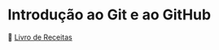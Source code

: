 # Introdução ao Git e ao GitHub



:book: [Livro de Receitas](https://github.com/thamnasc/GFT-Start/tree/main/GFT%20Start%20%233%20Java/03.%20Introdu%C3%A7%C3%A3o%20ao%20Git%20e%20GitHub/6.%20Introdu%C3%A7%C3%A3o%20ao%20GitHub/Estudos/Livro%20de%20Receitas) 